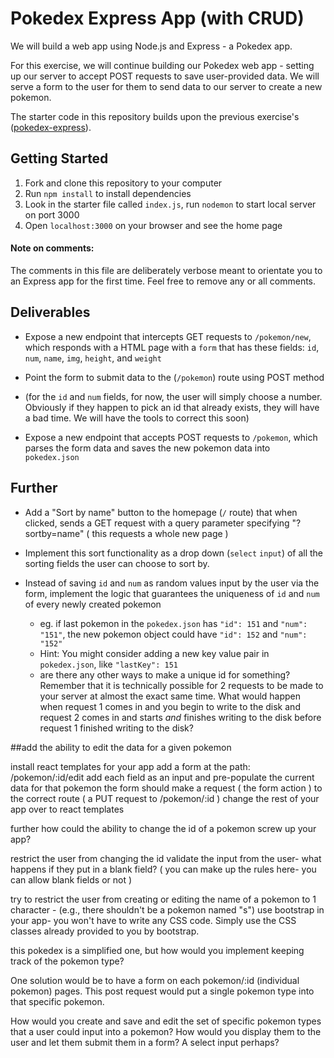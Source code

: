 # Pokedex Express App (with CRUD)

We will build a web app using Node.js and Express - a Pokedex app.

For this exercise, we will continue building our Pokedex web app - setting up our server to accept POST requests to save user-provided data. We will serve a form to the user for them to send data to our server to create a new pokemon.

The starter code in this repository builds upon the previous exercise's ([pokedex-express](https://github.com/wdi-sg/pokedex-express)).

## Getting Started

1.  Fork and clone this repository to your computer
2.  Run `npm install` to install dependencies
3.  Look in the starter file called `index.js`, run `nodemon` to start local server on port 3000
4.  Open `localhost:3000` on your browser and see the home page

#### Note on comments:

The comments in this file are deliberately verbose meant to orientate you to an Express app for the first time. Feel free to remove any or all comments.

## Deliverables

* Expose a new endpoint that intercepts GET requests to `/pokemon/new`, which responds with a HTML page with a `form` that has these fields: `id`, `num`, `name`, `img`, `height`, and `weight`

* Point the form to submit data to the (`/pokemon`) route using POST method

* (for the `id` and `num` fields, for now, the user will simply choose a number. Obviously if they happen to pick an id that already exists, they will have a bad time. We will have the tools to correct this soon)

* Expose a new endpoint that accepts POST requests to `/pokemon`, which parses the form data and saves the new pokemon data into `pokedex.json`

## Further

* Add a "Sort by name" button to the homepage (`/` route) that when clicked, sends a GET request with a query parameter specifying "?sortby=name" ( this requests a whole new page )

* Implement this sort functionality as a drop down (`select` `input`) of all the sorting fields the user can choose to sort by.

* Instead of saving `id` and `num` as random values input by the user via the form, implement the logic that guarantees the uniqueness of `id` and `num` of every newly created pokemon
  * eg. if last pokemon in the `pokedex.json` has `"id": 151` and `"num": "151"`, the new pokemon object could have `"id": 152` and `"num": "152"`
  * Hint: You might consider adding a new key value pair in `pokedex.json`, like `"lastKey": 151`
  * are there any other ways to make a unique id for something? Remember that it is technically possible for 2 requests to be made to your server at almost the exact same time. What would happen when request 1 comes in and you begin to write to the disk and request 2 comes in and starts *and* finishes writing to the disk before request 1 finished writing to the disk?
  

##add the ability to edit the data for a given pokemon

install react templates for your app
add a form at the path: /pokemon/:id/edit
add each field as an input and pre-populate the current data for that pokemon
the form should make a request ( the form action ) to the correct route ( a PUT request to /pokemon/:id )
change the rest of your app over to react templates

further
how could the ability to change the id of a pokemon screw up your app?

restrict the user from changing the id
validate the input from the user- what happens if they put in a blank field? ( you can make up the rules here- you can allow blank fields or not )

try to restrict the user from creating or editing the name of a pokemon to 1 character - (e.g., there shouldn't be a pokemon named "s")
use bootstrap in your app- you won't have to write any CSS code. Simply use the CSS classes already provided to you by bootstrap.

this pokedex is a simplified one, but how would you implement keeping track of the pokemon type?

One solution would be to have a form on each pokemon/:id (individual pokemon) pages. This post request would put a single pokemon type into that specific pokemon.

How would you create and save and edit the set of specific pokemon types that a user could input into a pokemon? How would you display them to the user and let them submit them in a form? A select input perhaps?


